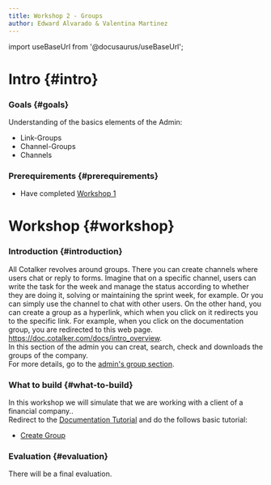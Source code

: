 ```yaml
---
title: Workshop 2 - Groups
author: Edward Alvarado & Valentina Martinez
---
```

import useBaseUrl from '@docusaurus/useBaseUrl';

# Intro {#intro}

### Goals {#goals}

Understanding of the basics elements of the Admin:
*  Link-Groups
*  Channel-Groups
*  Channels

### Prerequirements {#prerequirements}

* Have completed [Workshop 1](certification_admin_ws1)


# Workshop {#workshop}

### Introduction {#introduction}
All Cotalker revolves around groups. There you can create channels where users chat or reply to forms. Imagine that on a specific channel, users can write the task for the week and manage the status according to whether they are doing it, solving or maintaining the sprint week, for example. Or you can simply use the channel to chat with other users. On the other hand, you can create a group as a hyperlink, which when you click on it redirects you to the specific link. For example, when you click on the documentation group, you are redirected to this web page. https://doc.cotalker.com/docs/intro_overview. <br/>
In this section of the admin you can creat, search, check and downloads the groups of the company.<br/>
For more details, go to the [admin's group section](/docs/documentation/admin/admin_group).

### What to build {#what-to-build}
In this workshop we will simulate that we are working with a client of a financial company.. <br/>
Redirect to the [Documentation Tutorial](/docs/tutorials/tutorial_overview) and do the follows basic tutorial:
* [Create Group](/docs/tutorials/basic/create_group)

### Evaluation {#evaluation}
There will be a final evaluation.
